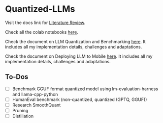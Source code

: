 # Quantized-LLMs

Visit the docs link for [Literature Review](https://docs.google.com/document/d/13AKlV_DhqfleW82-5kgPufhFQnpCeg1DgRHWcGOVBuI/edit?usp=sharing).

Check all the colab notebooks [here](https://github.com/cosmo3769/Quantized-LLMs/tree/main/notebooks).

Check the document on LLM Quantization and Benchmarking [here](https://github.com/cosmo3769/Quantized-LLMs/blob/main/QUANTIZE_and_BENCHMARK.md). It includes all my implementation details, challenges and adaptations.

Check the document on Deploying LLM to Mobile [here](https://github.com/cosmo3769/Quantized-LLMs/blob/main/DEPLOY_MOBILE_GUIDE.md). It includes all my implementation details, challenges and adaptations.

## To-Dos

- [ ] Benchmark GGUF format quantized model using lm-evaluation-harness and llama-cpp-python
- [ ] HumanEval benchmark (non-quantized, quantized (GPTQ, GGUF))
- [ ] Research SmoothQuant
- [ ] Pruning
- [ ] Distillation
